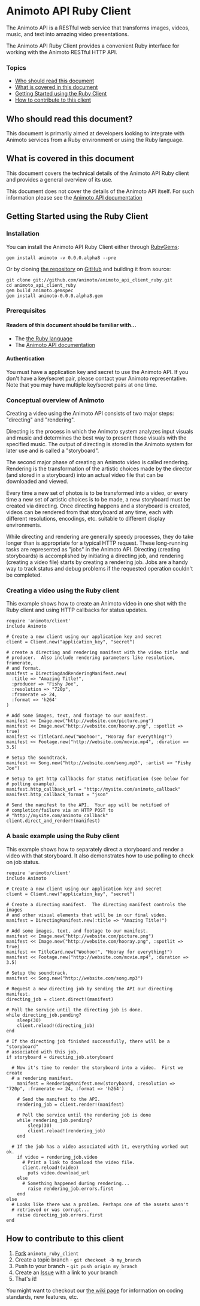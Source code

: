 Animoto API Ruby Client
=======================

The Animoto API is a RESTful web service that transforms images, videos,
music, and text into amazing video presentations.

The Animoto API Ruby Client provides a convenient Ruby interface for working
with the Animoto RESTful HTTP API.

### Topics

  * [Who should read this document](#who_should_read_this_document)
  * [What is covered in this document](#what_is_covered_in_this_document)
  * [Getting Started using the Ruby Client](#getting_started_using_the_ruby_client)
  * [How to contribute to this client](#how_to_contribute)

<a name="who_should_read_this_document"></a>
## Who should read this document?

This document is primarily aimed at developers looking to integrate with
Animoto services from a Ruby environment or using the Ruby language.

<a name="what_is_covered_in_this_document"></a>
## What is covered in this document

This document covers the technical details of the Animoto API Ruby client and 
provides a general overview of its use.

This document does not cover the details of the Animoto API itself. For such information please see the [Animoto API documentation][api_docs]

<a name="getting_started_using_the_ruby_client"></a>
## Getting Started using the Ruby Client

### Installation

You can install the Animoto API Ruby Client either through [RubyGems](http://rubygems.org):

    gem install animoto -v 0.0.0.alpha8 --pre

Or by cloning [the repository](http://github.com/animoto/animoto_api_client_ruby) on [GitHub](http://github.com/) and building it from source:

    git clone git://github.com/animoto/animoto_api_client_ruby.git
    cd animoto_api_client_ruby
    gem build animoto.gemspec
    gem install animoto-0.0.0.alpha8.gem

### Prerequisites

#### Readers of this document should be familiar with...

  * The [the Ruby language](http://ruby-lang.org)
  * The [Animoto API documentation][api_docs]

#### Authentication

You must have a application key and secret to use the Animoto API. If you
don't have a key/secret pair, please contact your Animoto representative. Note
that you may have multiple key/secret pairs at one time.

### Conceptual overview of Animoto

Creating a video using the Animoto API consists of two major steps:
"directing" and "rendering".

Directing is the process in which the Animoto system analyzes input visuals
and music and determines the best way to present those visuals with the
specified music. The output of directing is stored in the Animoto system for
later use and is called a "storyboard".

The second major phase of creating an Animoto video is called rendering.
Rendering is the transformation of the artistic choices made by the director
(and stored in a storyboard) into an actual video file that can be downloaded
and viewed.

Every time a new set of photos is to be transformed into a video, or every
time a new set of artistic choices is to be made, a new storyboard must be
created via directing. Once directing happens and a storyboard is created,
videos can be rendered from that storyboard at any time, each with different
resolutions, encodings, etc. suitable to different display environments.

While directing and rendering are generally speedy processes, they do take
longer than is appropriate for a typical HTTP request. These long-running
tasks are represented as "jobs" in the Animoto API. Directing (creating
storyboards) is accomplished by initiating a directing job, and rendering
(creating a video file) starts by creating a rendering job. Jobs are a handy
way to track status and debug problems if the requested operation couldn't be
completed.

### Creating a video using the Ruby client

This example shows how to create an Animoto video in one shot with the Ruby
client and using HTTP callbacks for status updates.

    require 'animoto/client'
    include Animoto

    # Create a new client using our application key and secret
    client = Client.new("application_key", "secret")

    # create a directing and rendering manifest with the video title and 
    # producer.  Also include rendering parameters like resolution, framerate,
    # and format.
    manifest = DirectingAndRenderingManifest.new(
      :title => "Amazing Title!", 
      :producer => "Fishy Joe", 
      :resolution => "720p", 
      :framerate => 24, 
      :format => 'h264'
    )
    
    # Add some images, text, and footage to our manifest.
    manifest << Image.new("http://website.com/picture.png")
    manifest << Image.new("http://website.com/hooray.png", :spotlit => true)
    manifest << TitleCard.new("Woohoo!", "Hooray for everything!")
    manifest << Footage.new("http://website.com/movie.mp4", :duration => 3.5)
    
    # Setup the soundtrack.
    manifest << Song.new("http://website.com/song.mp3", :artist => "Fishy Joe")
    
    # Setup to get http callbacks for status notification (see below for 
    # polling example).
    manifest.http_callback_url = "http://mysite.com/animoto_callback"
    manifest.http_callback_format = "json"

    # Send the manifest to the API.  Your app will be notified of 
    # completion/failure via an HTTP POST to 
    # "http://mysite.com/animoto_callback"
    client.direct_and_render!(manifest)

### A basic example using the Ruby client

This example shows how to separately direct a storyboard and render a video
with that storyboard. It also demonstrates how to use polling to check on job
status.

    require 'animoto/client'
    include Animoto

    # Create a new client using our application key and secret
    client = Client.new("application_key", "secret")

    # Create a directing manifest.  The directing manifest controls the images
    # and other visual elements that will be in our final video.
    manifest = DirectingManifest.new(:title => "Amazing Title!")
    
    # Add some images, text, and footage to our manifest.
    manifest << Image.new("http://website.com/picture.png")
    manifest << Image.new("http://website.com/hooray.png", :spotlit => true)
    manifest << TitleCard.new("Woohoo!", "Hooray for everything!")
    manifest << Footage.new("http://website.com/movie.mp4", :duration => 3.5)
    
    # Setup the soundtrack.
    manifest << Song.new("http://website.com/song.mp3")

    # Request a new directing job by sending the API our directing manifest.
    directing_job = client.direct!(manifest)
    
    # Poll the service until the directing job is done.
    while directing_job.pending?
    	sleep(30)
    	client.reload!(directing_job)
    end

    # If the directing job finished successfully, there will be a "storyboard" 
    # associated with this job.
    if storyboard = directing_job.storyboard
    
      # Now it's time to render the storyboard into a video.  First we create
      # a rendering manifest.
    	manifest = RenderingManifest.new(storyboard, :resolution => "720p", :framerate => 24, :format => 'h264')
    	
    	# Send the manifest to the API.
    	rendering_job = client.render!(manifest)
    	
    	# Poll the service until the rendering job is done
    	while rendering_job.pending?
    		sleep(30)
    		client.reload!(rendering_job)
    	end

      # If the job has a video associated with it, everything worked out ok.
    	if video = rendering_job.video
    	  # Print a link to download the video file.
    	  client.reload!(video)
    		puts video.download_url
    	else
    	  # Something happened during rendering...
    		raise rendering_job.errors.first
    	end
    else
      # Looks like there was a problem. Perhaps one of the assets wasn't 
      # retrieved or was corrupt...
    	raise directing_job.errors.first
    end

<a name="how_to_contribute"></a>
## How to contribute to this client

1. [Fork](http://help.github.com/forking/) `animoto_ruby_client`
2. Create a topic branch - `git checkout -b my_branch`
3. Push to your branch - `git push origin my_branch`
4. Create an [Issue](http://github.com/animoto/animoto_ruby_client/issues) with a link to your branch
5. That's it!

You might want to checkout our [the wiki page](http://wiki.github.com/animoto/animoto_ruby_client) for information
on coding standards, new features, etc.


[api_docs]: http://animoto.com/developer/api
